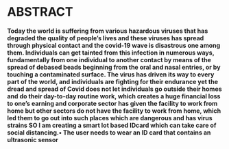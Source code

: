 # ABSTRACT
**Today the world is suffering from various hazardous viruses that has degraded the quality of people’s lives and these viruses has spread through physical contact and the covid-19 wave is disastrous one among them. Individuals can get tainted from this infection in numerous ways, fundamentally from one individual to another contact by means of the spread of debased beads beginning from the oral and nasal entries, or by touching a contaminated surface.  The virus has driven its way to every part of the world, and individuals are fighting for their endurance yet the dread and spread of Covid does not let individuals go outside their homes and do their day-to-day routine work, which creates a huge financial loss to one’s earning and corporate sector has given the facility to work from home but other sectors do not have the facility to work from home, which led them to go out into such places which are dangerous and has virus strains
SO I am creating a smart Iot based IDcard which can take care of social distancing.•	The user needs to wear an ID card that contains an ultrasonic sensor**

